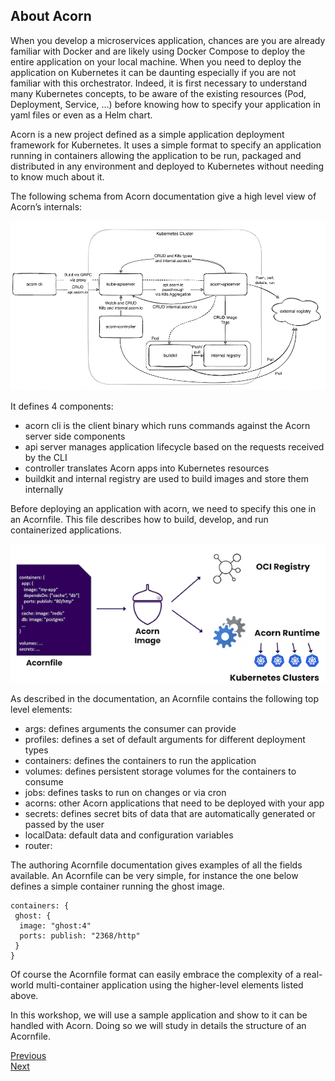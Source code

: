 ## About Acorn

When you develop a microservices application, chances are you are already familiar with Docker and are likely using Docker Compose to deploy the entire application on your local machine. When you need to deploy the application on Kubernetes it can be daunting especially if you are not familiar with this orchestrator. Indeed, it is first necessary to understand many Kubernetes concepts, to be aware of the existing resources (Pod, Deployment, Service, …) before knowing how to specify your application in yaml files or even as a Helm chart.

Acorn is a new project defined as a simple application deployment framework for Kubernetes. It uses a simple format to specify an application running in containers allowing the application to be run, packaged and distributed in any environment and deployed to Kubernetes without needing to know much about it.

The following schema from Acorn documentation give a high level view of Acorn’s internals:

![Architecture](./images/acorn/architecture.png)

It defines 4 components:

- acorn cli is the client binary which runs commands against the Acorn server side components
- api server manages application lifecycle based on the requests received by the CLI
- controller translates Acorn apps into Kubernetes resources
- buildkit and internal registry are used to build images and store them internally

Before deploying an application with acorn, we need to specify this one in an Acornfile. This file describes how to build, develop, and run containerized applications.

![Workflow](./images/acorn/workflow.png)

As described in the documentation, an Acornfile contains the following top level elements:

- args: defines arguments the consumer can provide
- profiles: defines a set of default arguments for different deployment types
- containers: defines the containers to run the application
- volumes: defines persistent storage volumes for the containers to consume
- jobs: defines tasks to run on changes or via cron
- acorns: other Acorn applications that need to be deployed with your app
- secrets: defines secret bits of data that are automatically generated or passed by the user
- localData: default data and configuration variables
- router:

The authoring Acornfile documentation gives examples of all the fields available. An Acornfile can be very simple, for instance the one below defines a simple container running the ghost image.

```
containers: {
 ghost: {
  image: "ghost:4"
  ports: publish: "2368/http"
 }
}
```

Of course the Acornfile format can easily embrace the complexity of a real-world multi-container application using the higher-level elements listed above.

In this workshop, we will use a sample application and show to it can be handled with Acorn. Doing so we will study in details the structure of an Acornfile.

[Previous](../README.md)  
[Next](./environment.md)
